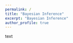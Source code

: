 ```yaml
---
permalink: /
title: "Bayesian Inference"
excerpt: "Bayesian Inference"
author_profile: true
---
```

text



